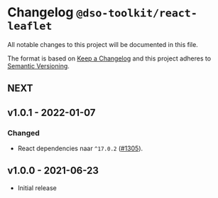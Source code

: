 # Changelog `@dso-toolkit/react-leaflet`
All notable changes to this project will be documented in this file.

The format is based on [Keep a Changelog](http://keepachangelog.com/en/1.0.0/) and this project adheres to [Semantic Versioning](http://semver.org/spec/v2.0.0.html).

## NEXT

## v1.0.1 - 2022-01-07

### Changed
* React dependencies naar `^17.0.2` ([#1305](https://github.com/dso-toolkit/dso-toolkit/issues/1305)).

## v1.0.0 - 2021-06-23
* Initial release
